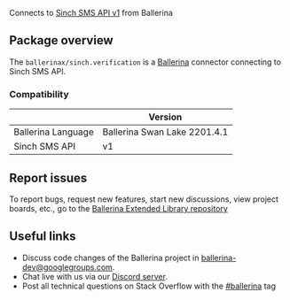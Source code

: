 Connects to [Sinch SMS API v1](https://www.sinch.com/) from Ballerina

## Package overview
The `ballerinax/sinch.verification` is a [Ballerina](https://ballerina.io/) connector connecting to Sinch SMS API.

### Compatibility
|                       | Version                       |
|-----------------------|-------------------------------|
| Ballerina Language    | Ballerina Swan Lake 2201.4.1    | 
| Sinch SMS API         | v1                            |

## Report issues
To report bugs, request new features, start new discussions, view project boards, etc., go to the [Ballerina Extended Library repository](https://github.com/ballerina-platform/ballerina-extended-library)

## Useful links
- Discuss code changes of the Ballerina project in [ballerina-dev@googlegroups.com](mailto:ballerina-dev@googlegroups.com).
- Chat live with us via our [Discord server](https://discord.gg/ballerinalang).
- Post all technical questions on Stack Overflow with the [#ballerina](https://stackoverflow.com/questions/tagged/ballerina) tag
